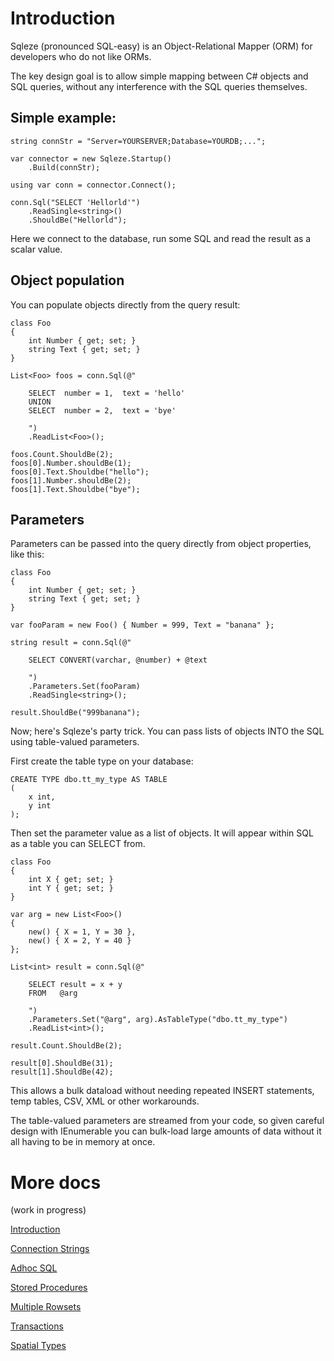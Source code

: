 # Introduction

Sqleze (pronounced SQL-easy) is an Object-Relational Mapper (ORM) for developers who do not like ORMs.

The key design goal is to allow simple mapping between C# objects and SQL queries,
without any interference with the SQL queries themselves.

## Simple example:

```
string connStr = "Server=YOURSERVER;Database=YOURDB;...";

var connector = new Sqleze.Startup()
    .Build(connStr);

using var conn = connector.Connect();

conn.Sql("SELECT 'Hellorld'")
    .ReadSingle<string>()
    .ShouldBe("Hellorld");

```

Here we connect to the database, run some SQL and read the result as a scalar value.

## Object population

You can populate objects directly from the query result:

```
class Foo
{
    int Number { get; set; }
    string Text { get; set; }
}

List<Foo> foos = conn.Sql(@"

    SELECT  number = 1,  text = 'hello'
    UNION
    SELECT  number = 2,  text = 'bye'

    ")
    .ReadList<Foo>();

foos.Count.ShouldBe(2);
foos[0].Number.shouldBe(1);
foos[0].Text.Shouldbe("hello");
foos[1].Number.shouldBe(2);
foos[1].Text.Shouldbe("bye");

```

## Parameters

Parameters can be passed into the query directly from object properties, like this:

```
class Foo
{
    int Number { get; set; }
    string Text { get; set; }
}

var fooParam = new Foo() { Number = 999, Text = "banana" };

string result = conn.Sql(@"

    SELECT CONVERT(varchar, @number) + @text

    ")
    .Parameters.Set(fooParam)
    .ReadSingle<string>();

result.ShouldBe("999banana");

```

Now; here's Sqleze's party trick. You can pass lists of objects INTO the SQL using table-valued parameters.

First create the table type on your database:

```
CREATE TYPE dbo.tt_my_type AS TABLE
(
    x int,
    y int
);
```

Then set the parameter value as a list of objects. It will appear within SQL as a table you can SELECT from.

```
class Foo
{
    int X { get; set; }
    int Y { get; set; }
}

var arg = new List<Foo>()
{
    new() { X = 1, Y = 30 },
    new() { X = 2, Y = 40 }
};

List<int> result = conn.Sql(@"

    SELECT result = x + y
    FROM   @arg

    ")
    .Parameters.Set("@arg", arg).AsTableType("dbo.tt_my_type")
    .ReadList<int>();

result.Count.ShouldBe(2);

result[0].ShouldBe(31);
result[1].ShouldBe(42);
```

This allows a bulk dataload without needing repeated INSERT statements, temp tables,
CSV, XML or other workarounds.

The table-valued parameters are streamed from your code, so given careful design with
IEnumerable you can bulk-load large amounts of data without it all having to be in
memory at once.

# More docs
(work in progress)

[Introduction](/Sqleze.Docs/Introduction.md)

[Connection Strings](/Sqleze.Docs/ConnectionStrings.md)

[Adhoc SQL](/Sqleze.Docs/AdhocSql.md)

[Stored Procedures](/Sqleze.Docs/StoredProcedures.md)

[Multiple Rowsets](/Sqleze/Docs/MultipleRowsets.md)

[Transactions](/Sqleze/Docs/Transactions.md)

[Spatial Types](/Sqleze/Docs/SpatialTypes.md)

